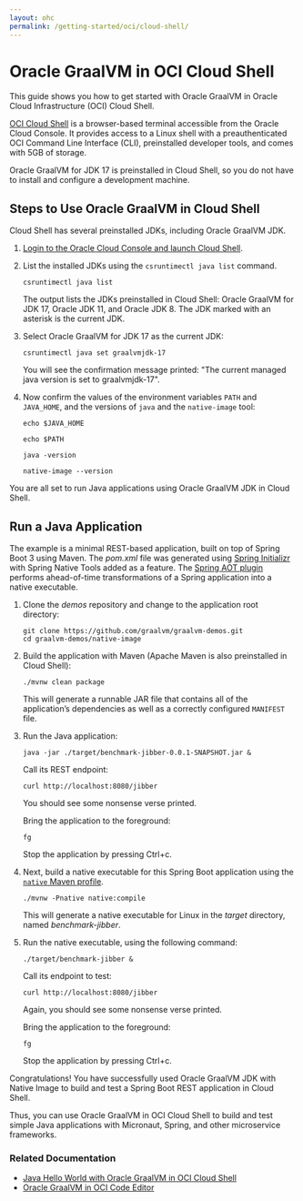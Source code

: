 ```yaml
---
layout: ohc
permalink: /getting-started/oci/cloud-shell/
---
```


# Oracle GraalVM in OCI Cloud Shell

This guide shows you how to get started with Oracle GraalVM in Oracle Cloud Infrastructure (OCI) Cloud Shell.

[OCI Cloud Shell](https://docs.oracle.com/iaas/Content/API/Concepts/cloudshellintro.htm) is a browser-based terminal accessible from the Oracle Cloud Console. 
It provides access to a Linux shell with a preauthenticated OCI Command Line Interface (CLI), preinstalled developer tools, and comes with 5GB of storage.

Oracle GraalVM for JDK 17 is preinstalled in Cloud Shell, so you do not have to install and configure a development machine.

## Steps to Use Oracle GraalVM in Cloud Shell

Cloud Shell has several preinstalled JDKs, including Oracle GraalVM JDK.

1. [Login to the Oracle Cloud Console and launch Cloud Shell](https://cloud.oracle.com/?bdcstate=maximized&cloudshell=true).

2. List the installed JDKs using the `csruntimectl java list` command. 
    ```shell
    csruntimectl java list
    ```
    The output lists the JDKs preinstalled in Cloud Shell: Oracle GraalVM for JDK 17, Oracle JDK 11, and Oracle JDK 8. The JDK marked with an asterisk is the current JDK.

3. Select Oracle GraalVM for JDK 17 as the current JDK:
    ```shell
    csruntimectl java set graalvmjdk-17
    ```
    You will see the confirmation message printed: "The current managed java version is set to graalvmjdk-17".

4. Now confirm the values of the environment variables `PATH` and `JAVA_HOME`, and the versions of `java` and the `native-image` tool:
    ```shell
    echo $JAVA_HOME
    ```
    ```shell
    echo $PATH
    ```
    ```shell
    java -version
    ```
    ```shell
    native-image --version
    ```

You are all set to run Java applications using Oracle GraalVM JDK in Cloud Shell.

## Run a Java Application

The example is a minimal REST-based application, built on top of Spring Boot 3 using Maven. 
The _pom.xml_ file was generated using [Spring Initializr](https://start.spring.io/) with Spring Native Tools added as a feature. 
The [Spring AOT plugin](https://docs.spring.io/spring-native/docs/current/reference/htmlsingle/#spring-aot) performs ahead-of-time transformations of a Spring application into a native executable.

1.  Clone the _demos_ repository and change to the application root directory:
    ```shell
    git clone https://github.com/graalvm/graalvm-demos.git
    cd graalvm-demos/native-image
    ```
2. Build the application with Maven (Apache Maven is also preinstalled in Cloud Shell):
    ```shell
    ./mvnw clean package
    ```
    This will generate a runnable JAR file that contains all of the application’s dependencies as well as a correctly configured `MANIFEST` file.

3. Run the Java application:
    ```shell
    java -jar ./target/benchmark-jibber-0.0.1-SNAPSHOT.jar &
    ```
	
    Call its REST endpoint:
    ```shell
    curl http://localhost:8080/jibber
    ```
    You should see some nonsense verse printed.
    
    Bring the application to the foreground:
    ```shell
    fg
    ```

    Stop the application by pressing Ctrl+c.

4. Next, build a native executable for this Spring Boot application using the [`native` Maven profile](https://graalvm.github.io/native-build-tools/latest/maven-plugin.html#quickstart).
    ```shell
    ./mvnw -Pnative native:compile
    ```
    This will generate a native executable for Linux in the _target_ directory, named _benchmark-jibber_.

5. Run the native executable, using the following command:
    ```shell
   ./target/benchmark-jibber &
    ```
    
    Call its endpoint to test:
    ```shell
    curl http://localhost:8080/jibber
    ```
    Again, you should see some nonsense verse printed. 
    
    Bring the application to the foreground:
    ```shell
    fg
    ```
    Stop the application by pressing Ctrl+c.

Congratulations! You have successfully used Oracle GraalVM JDK with Native Image to build and test a Spring Boot REST application in Cloud Shell. 

Thus, you can use Oracle GraalVM in OCI Cloud Shell to build and test simple Java applications with Micronaut, Spring, and other microservice frameworks.

### Related Documentation

- [Java Hello World with Oracle GraalVM in OCI Cloud Shell](https://github.com/graalvm/graalvm-demos/blob/master/native-image/clouds/native-oci-cloud-shell/README-Cloud-Shell.md)
- [Oracle GraalVM in OCI Code Editor](code-editor.md)